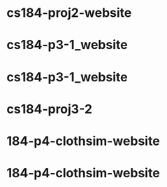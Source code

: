 # cs184-proj2-website
# cs184-p3-1_website
# cs184-p3-1_website
# cs184-proj3-2
# 184-p4-clothsim-website
# 184-p4-clothsim-website
